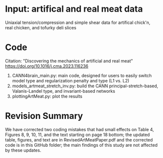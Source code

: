 # Input: artifical and real meat data
Uniaxial tension/compression and simple shear data for artifical chick'n, real chicken, and tofurky deli slices

# Code
Citation: "Discovering the mechanics of artificial and real meat" https://doi.org/10.1016/j.cma.2023.116236
1. CANN4brain_main.py: main code, designed for users to easily switch model type and regularization penalty and type (L1 vs. L2)
2. models_artmeat_stretch_inv.py: build the CANN principal-stretch-based, Valanis-Landel type, and invariant-based networks
3. plottingArtMeat.py: plot the results

# Revision Summary
We have corrected two coding mistakes that had small effects on Table 4, Figures 8, 9, 10, 11, and the text starting on page 18 bottom; the updated table, figures, and text are in RevisedArtMeatPaper.pdf and the corrected code is in this GitHub folder; the main findings of this study are not affected by these updates.
